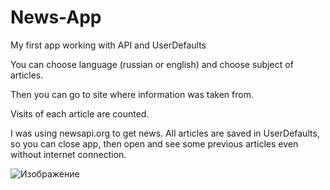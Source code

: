 # News-App
My first app working with API and UserDefaults

You can choose language (russian or english) and choose subject of articles.

Then you can go to site where information was taken from.

Visits of each article are counted.

I was using newsapi.org to get news. All articles are saved in UserDefaults, so you can close app, then open and see some previous articles even without internet connection.



![Изображение](https://user-images.githubusercontent.com/49697556/154857712-f6041c45-933c-4f81-ae74-f409feebdab1.gif)
